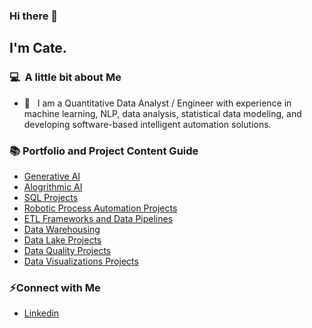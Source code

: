 
### Hi there 👋

## I'm Cate.

### 💻 &nbsp;A little bit about Me 

- 🤔 &nbsp; I am a Quantitative Data Analyst / Engineer with experience in machine learning, NLP, data analysis,
statistical data modeling, and developing software-based intelligent automation solutions.


### 📚 Portfolio and Project Content Guide
- [Generative AI](https://github.com/cateallen/Portfolio-Guide?tab=readme-ov-file#generative-ai)
- [Alogrithmic AI](https://github.com/cateallen/Portfolio-Guide?tab=readme-ov-file#algorithmic-ai)
- [SQL Projects](https://github.com/cateallen/Portfolio-Guide?tab=readme-ov-file#sql-projects)
- [Robotic Process Automation Projects](https://github.com/cateallen/Portfolio-Guide?tab=readme-ov-file#robotic-process-automation-projects)
- [ETL Frameworks and Data Pipelines](https://github.com/cateallen/Portfolio-Guide?tab=readme-ov-file#etl-frameworks-and-data-pipelines)
- [Data Warehousing](https://github.com/cateallen/Portfolio-Guide?tab=readme-ov-file#data-warehousing)
- [Data Lake Projects](https://github.com/cateallen/Portfolio-Guide?tab=readme-ov-file#data-lake-projects)
- [Data Quality Projects](https://github.com/cateallen/Portfolio-Guide?tab=readme-ov-file#data-quality-projects)
- [Data Visualizations Projects](https://github.com/cateallen/Portfolio-Guide?tab=readme-ov-file#data-visualizations-projects)


### ⚡Connect with Me
+ [Linkedin](https://www.linkedin.com/in/cate-m-allen/)

